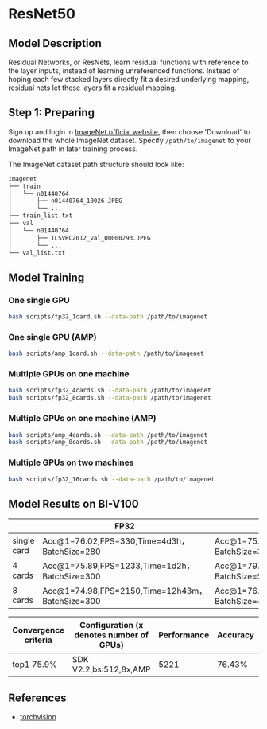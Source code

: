 # ResNet50
## Model Description
Residual Networks, or ResNets, learn residual functions with reference to the layer inputs, instead of learning unreferenced functions. Instead of hoping each few stacked layers directly fit a desired underlying mapping, residual nets let these layers fit a residual mapping.

## Step 1: Preparing

Sign up and login in [ImageNet official website](https://www.image-net.org/index.php), then choose 'Download' to download the whole ImageNet dataset. Specify `/path/to/imagenet` to your ImageNet path in later training process.

The ImageNet dataset path structure should look like:

```bash
imagenet
├── train
│   └── n01440764
│       ├── n01440764_10026.JPEG
│       └── ...
├── train_list.txt
├── val
│   └── n01440764
│       ├── ILSVRC2012_val_00000293.JPEG
│       └── ...
└── val_list.txt
```



## Model Training

### One single GPU
```bash
bash scripts/fp32_1card.sh --data-path /path/to/imagenet
```
### One single GPU (AMP)
```bash
bash scripts/amp_1card.sh --data-path /path/to/imagenet
```
### Multiple GPUs on one machine
```bash
bash scripts/fp32_4cards.sh --data-path /path/to/imagenet
bash scripts/fp32_8cards.sh --data-path /path/to/imagenet
```
### Multiple GPUs on one machine (AMP)
```bash
bash scripts/amp_4cards.sh --data-path /path/to/imagenet
bash scripts/amp_8cards.sh --data-path /path/to/imagenet
```
### Multiple GPUs on two machines
```bash
bash scripts/fp32_16cards.sh --data-path /path/to/imagenet
```

## Model Results on BI-V100

|             | FP32                                            | AMP+NHWC                                      |
| ----------- | ----------------------------------------------- | --------------------------------------------- |
| single card | Acc@1=76.02,FPS=330,Time=4d3h，BatchSize=280    | Acc@1=75.56,FPS=550,Time=2d13h，BatchSize=300 |
| 4 cards     | Acc@1=75.89,FPS=1233,Time=1d2h，BatchSize=300   | Acc@1=79.04,FPS=2400,Time=11h，BatchSize=512  |
| 8 cards     | Acc@1=74.98,FPS=2150,Time=12h43m，BatchSize=300 | Acc@1=76.43,FPS=4200,Time=8h，BatchSize=480   |

| Convergence criteria | Configuration (x denotes number of GPUs) | Performance | Accuracy | Power（W） | Scalability | Memory utilization（G） | Stability |
|----------------------|------------------------------------------|-------------|----------|------------|-------------|-------------------------|-----------|
| top1 75.9%           | SDK V2.2,bs:512,8x,AMP                   | 5221        | 76.43%   | 128\*8     | 0.97        | 29.1\*8                 | 1         |


## References
- [torchvision](https://github.com/pytorch/vision/tree/main/references/classification)
